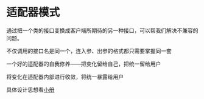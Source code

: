 # 适配器模式

通过把一个类的接口变换成客户端所期待的另一种接口，可以帮我们解决不兼容的问题。

不仅调用的接口名是同一个，连入参、出参的格式都只需要掌握同一套

一个好的适配器的自我修养——把变化留给自己，把统一留给用户

将变化在适配器内部进行收敛，将统一暴露给用户

具体设计思想看[小册](https://juejin.cn/book/6844733790204461070/section/6844733790271569933)